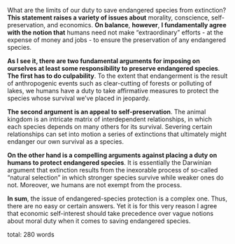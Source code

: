 What are the limits of our duty to save endangered species from extinction? **This statement raises a variety of issues about** morality, conscience, self-preservation, and economics. **On balance**, **however**, **I fundamentally agree with the notion that** humans need not make “extraordinary” efforts - at the expense of money and jobs - to ensure the preservation of any endangered species. 

**As I see it, there are two fundamental arguments for imposing on ourselves at least some responsibility to preserve endangered species**. **The first has to do culpability**. To the extent that endangerment is the result of anthropogenic events such as clear-cutting of forests or polluting of lakes, we humans have a duty to take affirmative measures to protect the species whose survival we’ve placed in jeopardy.

**The second argument is an appeal to self-preservation**. The animal kingdom is an intricate matrix of interdependent relationships, in which each species depends on many others for its survival. Severing certain relationships can set into motion a series of extinctions that ultimately might endanger our own survival as a species.

**On the other hand is a compelling arguments against placing a duty on humans to protect endangered species**. It is essentially the Darwinian argument that extinction results from the inexorable process of so-called “natural selection” in which stronger species survive while weaker ones do not. Moreover, we humans are not exempt from the process.

**In sum**, the issue of endangered-species protection is a complex one. Thus, there are no easy or certain answers. Yet it is for this very reason I agree that economic self-interest should take precedence over vague notions about moral duty when it comes to saving endangered species.

total: 280 words